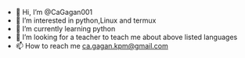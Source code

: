 - 👋 Hi, I’m @CaGagan001
- 👀 I’m interested in python,Linux and termux
- 🌱 I’m currently learning python 
- 💞️ I’m looking for a teacher to teach me about above listed languages
- 📫 How to reach me ca.gagan.kpm@gmail.com

<!---
CaGagan001/CaGagan001 is a ✨ special ✨ repository because its `README.md` (this file) appears on your GitHub profile.
You can click the Preview link to take a look at your changes.
--->
